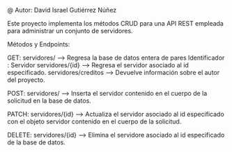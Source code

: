 @ Autor: David Israel Gutiérrez Núñez

Este proyecto implementa los métodos CRUD para una API REST empleada para administrar un conjunto de servidores.

Métodos y Endpoints:

GET:
    servidores/         --> Regresa la base de datos entera de pares Identificador : Servidor
    servidores/{id}     --> Regresa el servidor asociado al id especificado.
    servidores/creditos --> Devuelve información sobre el autor del proyecto.

POST:
    servidores/         --> Inserta el servidor contenido en el cuerpo de la solicitud en la base de datos.

PATCH:
    servidores/{id}     --> Actualiza el servidor asociado al id especificado con el objeto servidor contenido en el cuerpo de la solicitud.

DELETE:
    servidores/{id}     --> Elimina el servidore asociado al id especificado de la base de datos.
